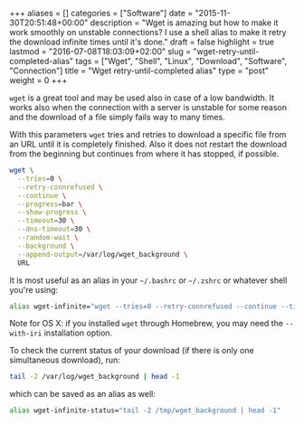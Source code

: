 +++
aliases      = []
categories   = ["Software"]
date         = "2015-11-30T20:51:48+00:00"
description  = "Wget is amazing but how to make it work smoothly on unstable connections? I use a shell alias to make it retry the download infinite times until it's done."
draft        = false
highlight    = true
lastmod      = "2016-07-08T18:03:09+02:00"
slug         = "wget-retry-until-completed-alias"
tags         = ["Wget", "Shell", "Linux", "Download", "Software", "Connection"]
title        = "Wget retry-until-completed alias"
type         = "post"
weight       = 0
+++


`wget` is a great tool and may be used also in case of a low bandwidth. It works
also when the connection with a server is unstable for some reason and the
download of a file simply fails way to many times.

With this parameters `wget` tries and retries to download a specific file from
an URL until it is completely finished. Also it does not restart the download
from the beginning but continues from where it has stopped, if possible.

```bash
wget \
  --tries=0 \
  --retry-connrefused \
  --continue \
  --progress=bar \
  --show-progress \
  --timeout=30 \
  --dns-timeout=30 \
  --random-wait \
  --background \
  --append-output=/var/log/wget_background \
  URL
```

It is most useful as an alias in your `~/.bashrc` or `~/.zshrc` or whatever
shell you're using:

```bash
alias wget-infinite="wget --tries=0 --retry-connrefused --continue --timeout=30 --random-wait --background --append-output=/tmp/wget_background"
```

Note for OS X: if you installed `wget` through Homebrew, you may need the
`--with-iri` installation option.

To check the current status of your download (if there is only one simultaneous
download), run:

```bash
tail -2 /var/log/wget_background | head -1
```

which can be saved as an alias as well:

```bash
alias wget-infinite-status="tail -2 /tmp/wget_background | head -1"
```

